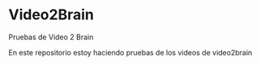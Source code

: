 Video2Brain
===========

Pruebas de Video 2 Brain

En este repositorio estoy haciendo pruebas de los videos de video2brain

